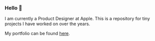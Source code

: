 ### Hello 👋

I am currently a Product Designer at Apple. 
This is a repository for tiny projects I have worked on over the years. 

My portfolio can be found [here](advita.xyz).

<!--
**oreosryo/oreosryo** is a ✨ _special_ ✨ repository because its `README.md` (this file) appears on your GitHub profile.

Here are some ideas to get you started:

- 🔭 I’m currently working on ...
- 🌱 I’m currently learning ...
- 👯 I’m looking to collaborate on ...
- 🤔 I’m looking for help with ...
- 💬 Ask me about ...
- 📫 How to reach me: ...
- 😄 Pronouns: ...
- ⚡ Fun fact: ...
-->
